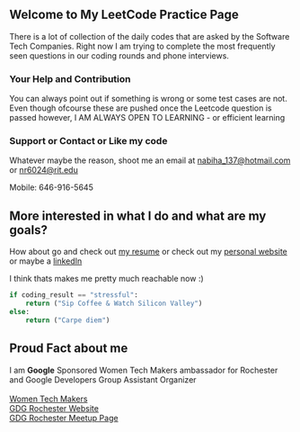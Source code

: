 ## Welcome to My LeetCode Practice Page

There is a lot of collection of the daily codes that are asked by the Software Tech Companies.
Right now I am trying to complete the most frequently seen questions in our coding rounds and phone interviews.

### Your Help and Contribution
You can always point out if something is wrong or some test cases are not. Even though ofcourse these are pushed once the Leetcode question is passed however, I AM ALWAYS OPEN TO LEARNING - or efficient learning

### Support or Contact or Like my code

Whatever maybe the reason, shoot me an email at nabiha_137@hotmail.com or nr6024@rit.edu

Mobile:
646-916-5645

## More interested in what I do and what are my goals?

How about go and check out [my resume](https://github.com/nabiharaza/Resume/blob/master/Resume__Nabiha_Raza.pdf) 
or check out my [personal website](https://www.cs.rit.edu/~nr6024/)
or maybe a [linkedIn](https://www.linkedin.com/in/nabiha-raza/)

I think thats makes me pretty much reachable now :)

```python
if coding_result == "stressful":
    return ("Sip Coffee & Watch Silicon Valley")
else:
    return ("Carpe diem")
```
## Proud Fact about me
I am **Google** Sponsored Women Tech Makers ambassador for Rochester and Google Developers Group Assistant Organizer<br><br>
[Women Tech Makers](https://www.womentechmakers.com/ambassadors/nabiha-raza) <br>
[GDG Rochester Website](https://gdg-rochester.firebaseapp.com/team) <br>
[GDG Rochester Meetup Page](https://www.meetup.com/GDG-Rochester/) 
